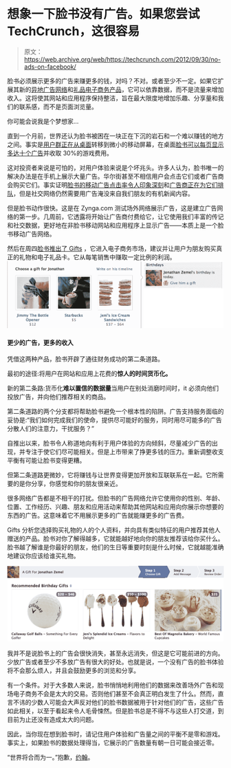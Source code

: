 # 想象一下脸书没有广告。如果您尝试 TechCrunch，这很容易

> 原文：<https://web.archive.org/web/https://techcrunch.com/2012/09/30/no-ads-on-facebook/>

脸书必须展示更多的广告来赚更多的钱，对吗？不对。或者至少不一定。如果它扩展其新的[异地广告网络](https://web.archive.org/web/20221005181147/https://beta.techcrunch.com/2012/09/18/facebook-mobile-ad-network/)和[礼品电子商务产品](https://web.archive.org/web/20221005181147/https://www.facebook.com/about/gifts)，它可以依靠数据，而不是流量来增加收入。这将使其网站和应用程序保持整洁，旨在最大限度地增加乐趣、分享量和我们的联系感，而不是页面浏览量。

你可能会说我是个梦想家…

直到一个月前，世界还认为脸书被困在一块正在下沉的岩石和一个难以赚钱的地方之间。事实是[用户群正在从桌面](https://web.archive.org/web/20221005181147/https://beta.techcrunch.com/2012/05/11/time-spent-on-facebook-mobile/)转移到微小的移动屏幕，在桌面[脸书可以每页显示多达十个广告](https://web.archive.org/web/20221005181147/http://www.insidefacebook.com/2012/07/10/facebook-now-displays-up-to-10-ads-on-a-single-page/)并收取 30%的游戏费用。

这对投资者来说是可怕的，对用户体验来说是个坏兆头。许多人认为，脸书唯一的解决办法是在手机上展示大量广告。华尔街甚至不相信用户会点击它们或者广告商会购买它们。事实证明[脸书的移动广告点击率令人印象深刻](https://web.archive.org/web/20221005181147/https://beta.techcrunch.com/2012/06/19/facebook-mobile-ads/)和[广告商正在为它们排队](https://web.archive.org/web/20221005181147/https://beta.techcrunch.com/2012/09/27/cheapest-way-to-buy-facebook-fans/)，但是社交网络仍然需要用广告淹没来自我们朋友的有机新闻内容。

但是脸书动作很快。这是在 Zynga.com 测试场外网络展示广告，这是建立广告网络的第一步。几周前，它透露将开始让广告商付费给它，让它使用我们丰富的传记和社交数据，更好地在非脸书移动网站和应用程序上显示广告——本质上是一个脸书移动广告网络。

然后在周四[脸书推出了 Gifts](https://web.archive.org/web/20221005181147/https://beta.techcrunch.com/2012/09/27/facebook-gifts/) ，它进入电子商务市场，建议并让用户为朋友购买真正的礼物和电子礼品卡。它从每笔销售中赚取一定比例的利润。![](img/7bf2d1a2bff5d54bc7897d56cb7e60ea.png "Facebook Gifts Friend Targeting.59 PM copy")

#### 更少的广告，更多的收入

凭借这两种产品，脸书开辟了通往财务成功的第二条道路。

最初的途径:将用户在网站和应用上花费的**惊人的时间货币化。**

新的第二条路:货币化**难以置信的数据量**当用户在别处消磨时间时，it 必须向他们投放广告，并向他们推荐相关的商品。

第二条道路的两个分支都将帮助脸书避免一个根本性的陷阱。广告支持服务面临的妥协是:“我们如何完成我们的使命，提供尽可能好的服务，同时用尽可能多的广告分散人们的注意力，干扰服务？”

自推出以来，脸书令人称道地向有利于用户体验的方向倾斜，尽量减少广告的出现，并专注于使它们尽可能相关。但是上市带来了挣更多钱的压力。重新调整收支平衡有可能让脸书变得更糟。

但第二条道路更微妙，它将赚钱与让世界变得更加开放和互联联系在一起。它所需要的是你分享，你感觉和你的朋友很亲近。

很多网络广告都是不相干的打扰。但脸书的广告网络允许它使用你的性别、年龄、位置、工作经历、兴趣、朋友和应用活动来帮助其他网站和应用向你展示你想要的东西的广告。这意味着它不用展示更多的广告就能赚更多的广告费。

Gifts 分析您选择购买礼物的人的个人资料，并向具有类似特征的用户推荐其他人赠送的产品。脸书对你了解得越多，它就能越好地向你的朋友推荐该给你买什么。脸书越了解谁是你最好的朋友，他们的生日等重要时刻是什么时候，它就越能准确地建议你应该给谁买礼物。

![](img/3f21ff2e23ac499681f6521083baf0f0.png "Facebook Choose A gift")

我并不是说脸书上的广告会很快消失，甚至永远消失，但这是它可能前进的方向。少放广告或者至少不多放广告有很大的好处。也就是说，一个没有广告的脸书体验将不会那么烦人，并且会鼓励更多的浏览和分享。

有一个条件。对于大多数人来说，脸书悄悄地利用他们的数据来改善场外广告和现场电子商务不会是太大的交易。否则他们甚至不会真正明白发生了什么。然而，直言不讳的少数人可能会大声反对他们的脸书数据被用于针对他们的广告，这些广告如此相关，以至于看起来令人毛骨悚然。但是脸书总是不得不与这些人打交道，到目前为止还没有造成太大的问题。

因此，当你现在想到脸书时，请记住用户体验和广告量之间的平衡不是零和游戏。事实上，如果脸书的数据处理得当，它展示的广告数量有朝一日可能会接近零。

“世界将合而为一。”抱歉，[约翰](https://web.archive.org/web/20221005181147/http://www.johnlennon.com/)。
